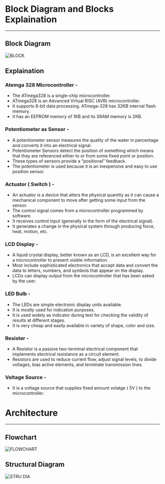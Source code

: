 # Block Diagram and Blocks Explaination
-----------------------------------------------------------------------------------------------------------------------------------------------------------------------------------

Block Diagram
-----------------------------------------------------------------------------------------------------------------------------------------------------------------------------------
![BLOCK](https://user-images.githubusercontent.com/101271806/163978531-06c681d5-5463-4feb-9ce8-5da12c170d3c.jpg)

Explaination
-----------------------------------------------------------------------------------------------------------------------------------------------------------------------------------

### Atemga 328 Microcontroller - 
* The ATmega328 is a single-chip microcontroller. 
* ATmega328 is an Advanced Virtual RISC (AVR) microcontroller. 
* It supports 8-bit data processing. ATmega-328 has 32KB internal flash memory.
* It has an EEPROM memory of 1KB and its SRAM memory is 2KB. 

### Potentiometer as Sensor - 
* A potentiometer sensor measures the quality of the water in percentage and converts it into an electrical signal.
* Potentiometer Sensors detect the position of something which means that they are referenced either to or from some fixed point or position. 
* These types of sensors provide a “positional” feedback.
* The potentiometer is used because it is an inexpensive and easy to use position sensor. 

### Actuator ( Switch ) - 
* An actuator is a device that alters the physical quantity as it can cause a mechanical component to move after getting some input from the sensor.
* The control signal comes from a microcontroller programmed by software. 
* It receives control input (generally in the form of the electrical signal).
* It generates a change in the physical system through producing force, heat, motion, etc. 

### LCD Display - 
* A liquid crystal display, better known as an LCD, is an excellent way for a microcontroller to present visible information. 
* Most include sophisticated electronics that accept data and convert the data to letters, numbers, and symbols that appear on the display. 
* LCDs can display output from the microcontroller that has been asked by the user. 

### LED Bulb - 
* The LEDs are simple electronic display units available.
* It is mostly used for indication purposes. 
* It is used widely as indicator during test for checking the validity of results at different stages.
* It is very cheap and easily available in variety of shape, color and size. 

### Resister - 
* A Resistor is a passive two-terminal electrical component that implements electrical resistance as a circuit element.
* Resistors are used to reduce current flow, adjust signal levels, to divide voltages, bias active elements, and terminate transmission lines. 

### Voltage Source - 
* It is a voltage source that supplies fixed amount volatge ( 5V ) to the microcontroller. 

# Architecture
----------------------------------------------------------------------------------------------------------------------------------------------------------------------------------- 

Flowchart
-----------------------------------------------------------------------------------------------------------------------------------------------------------------------------------
![FLOWCHART](https://user-images.githubusercontent.com/101271806/163978643-a32497b8-6b07-42e1-b670-111fbf89a342.jpg)

Structural Diagram
----------------------------------------------------------------------------------------------------------------------------------------------------------------------------------- 
![STRU DIA](https://user-images.githubusercontent.com/101271806/163978710-99332169-8aab-4e83-b02b-383619638145.jpg)


